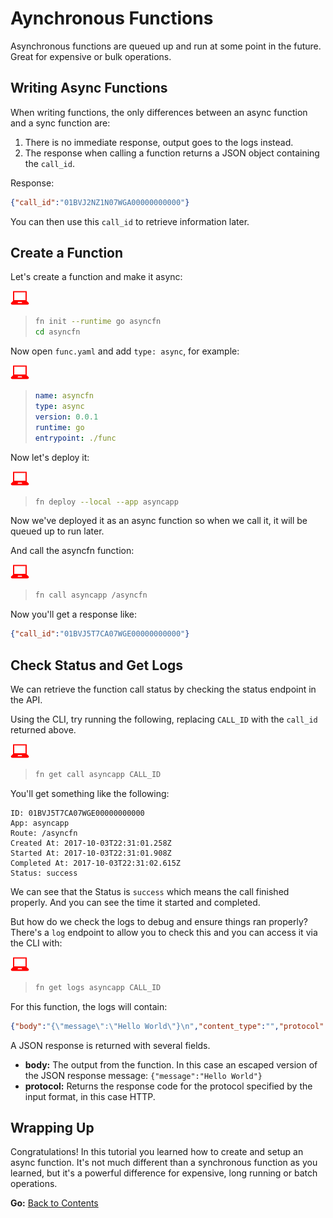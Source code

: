 # Aynchronous Functions

Asynchronous functions are queued up and run at some point in the future. Great for expensive
or bulk operations.

## Writing Async Functions

When writing functions, the only differences between an async function and a sync function are:

1. There is no immediate response, output goes to the logs instead.
1. The response when calling a function returns a JSON object containing the `call_id`.

Response:

```json
{"call_id":"01BVJ2NZ1N07WGA00000000000"}
```

You can then use this `call_id` to retrieve information later.

## Create a Function

Let's create a function and make it async:

![user input](../images/userinput.png)
>```sh
>fn init --runtime go asyncfn
>cd asyncfn
>```

Now open `func.yaml` and add `type: async`, for example:

![user input](../images/userinput.png)
>```yaml
>name: asyncfn
>type: async
>version: 0.0.1
>runtime: go
>entrypoint: ./func
>```

Now let's deploy it:

![user input](../images/userinput.png)
>```sh
>fn deploy --local --app asyncapp
>```

Now we've deployed it as an async function so when we call it, it will be queued up to run later.

And call the asyncfn function:

![user input](../images/userinput.png)
>```sh
>fn call asyncapp /asyncfn
>```

Now you'll get a response like:

```json
{"call_id":"01BVJ5T7CA07WGE00000000000"}
```

## Check Status and Get Logs

We can retrieve the function call status by checking the status endpoint in the API.

Using the CLI, try running the following, replacing `CALL_ID` with the `call_id` returned above.

![user input](../images/userinput.png)
>```sh
>fn get call asyncapp CALL_ID
>```

You'll get something like the following:

```
ID: 01BVJ5T7CA07WGE00000000000
App: asyncapp
Route: /asyncfn
Created At: 2017-10-03T22:31:01.258Z
Started At: 2017-10-03T22:31:01.908Z
Completed At: 2017-10-03T22:31:02.615Z
Status: success
```

We can see that the Status is `success` which means the call finished properly. And you can see the time it started and completed.

But how do we check the logs to debug and ensure things ran properly? There's a `log` endpoint to allow you to check this and you can
access it via the CLI with:

![user input](../images/userinput.png)
>```sh
>fn get logs asyncapp CALL_ID
>```

For this function, the logs will contain:

```json
{"body":"{\"message\":\"Hello World\"}\n","content_type":"","protocol":{"status_code":200}}
```

A JSON response is returned with several fields.

* **body:** The output from the function. In this case an escaped version of the JSON response message: `{"message":"Hello World"}`
* **protocol:** Returns the response code for the protocol specified by the input format, in this case HTTP.

## Wrapping Up

Congratulations! In this tutorial you learned how to create and setup an async function. It's not much different
than a synchronous function as you learned, but it's a powerful difference for expensive, long running or batch operations.

**Go:** [Back to Contents](../README.md)
